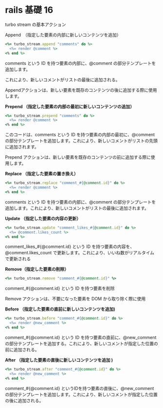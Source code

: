 # rails 基礎 16

turbo stream の基本アクション

Append　（指定した要素の内部に新しいコンテンツを追加）

```ruby
<%= turbo_stream.append "comments" do %>
  <%= render @comment %>
<% end %>
```

comments という ID を持つ要素の内部に、@comment の部分テンプレートを追加します。

これにより、新しいコメントがリストの最後に追加される。

Appendアクションは、新しい要素を既存のコンテンツの後に追加する際に使用します。

**Prepend （指定した要素の内部の最初に新しいコンテンツの追加）**

```ruby
<%= turbo_stream.prepend "comments" do %>
  <%= render @comment %>
<% end %>
```

このコードは、comments という ID を持つ要素の内部の最初に、@comment の部分テンプレートを追加します。これにより、新しいコメントがリストの先頭に追加されます。

Prepend アクションは、新しい要素を既存のコンテンツの前に追加する際に使用します。

**Replace （指定した要素の置き換え）**

```ruby
<%= turbo_stream.replace "comment_#{@comment.id}" do %>
  <%= render @comment %>
<% end %>
```

comments という ID を持つ要素の内部に、@comment の部分テンプレートを追加します。これにより、新しいコメントがリストの最後に追加されます。

**Update （指定した要素の内容の更新）**

```ruby
<%= turbo_stream.update "comment_likes_#{@comment.id}" do %>
  <%= @comment.likes_count %>
<% end %>
```

comment_likes_#{@comment.id} という ID を持つ要素の内容を、@comment.likes_count で更新します。これにより、いいね数がリアルタイムで更新される

**Remove（指定した要素の削除）**

```ruby
<%= turbo_stream.remove "comment_#{@comment.id}" %>
```

comment_#{@comment.id} という ID を持つ要素を削除

Remove アクションは、不要になった要素を DOM から取り除く際に使用

**Before （指定した要素の直前に新しいコンテンツを追加)**

```ruby
<%= turbo_stream.before "comment_#{@comment.id}" do %>
  <%= render @new_comment %>
<% end %>
```

comment_#{@comment.id} という ID を持つ要素の直前に、@new_comment の部分テンプレートを追加する。これにより、新しいコメントが指定した位置の前に追加される。

**After （指定した要素の直後に新しいコンテンツを追加 )**

```ruby
<%= turbo_stream.after "comment_#{@comment.id}" do %>
  <%= render @new_comment %>
<% end %>
```

comment_#{@comment.id} というIDを持つ要素の直後に、@new_comment の部分テンプレートを追加します。これにより、新しいコメントが指定した位置の後に追加される。
